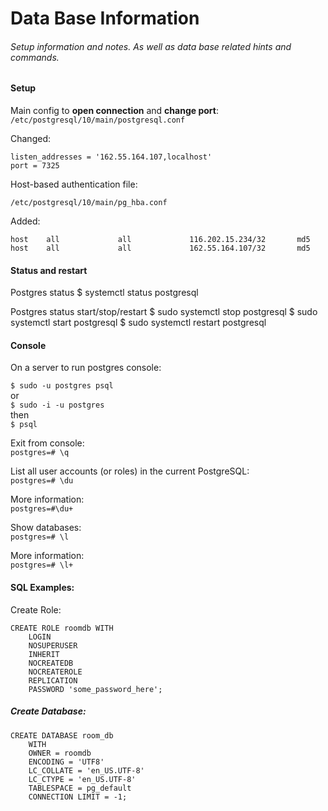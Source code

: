 # Data Base Information

###### Setup information and notes. As well as data base related hints and commands.

#### Setup

Main config to **open connection** and **change port**:
`/etc/postgresql/10/main/postgresql.conf`

Changed:
~~~~
listen_addresses = '162.55.164.107,localhost'
port = 7325
~~~~

Host-based authentication file:

`/etc/postgresql/10/main/pg_hba.conf`

Added:
~~~~
host    all             all             116.202.15.234/32       md5
host    all             all             162.55.164.107/32       md5
~~~~

#### Status and restart

Postgres status
$ systemctl status postgresql

Postgres status start/stop/restart
$ sudo systemctl stop postgresql
$ sudo systemctl start postgresql
$ sudo systemctl restart postgresql

#### Console

On a server to run postgres console:

`$ sudo -u postgres psql` <br/>
or <br/>
`$ sudo -i -u postgres`<br/>
then <br/>
`$ psql`

Exit from console:<br/>
`postgres=# \q`

List all user accounts (or roles) in the current PostgreSQL:<br/>
`postgres=# \du`

More information:<br/>
`postgres=#\du+`

Show databases:<br/>
`postgres=# \l`

More information:<br/>
`postgres=# \l+`

#### SQL Examples:

Create Role:
~~~~
CREATE ROLE roomdb WITH  
    LOGIN  
    NOSUPERUSER  
    INHERIT  
    NOCREATEDB  
    NOCREATEROLE  
    REPLICATION  
    PASSWORD 'some_password_here';
~~~~

##### Create Database:
~~~~
CREATE DATABASE room_db
    WITH 
    OWNER = roomdb
    ENCODING = 'UTF8'
    LC_COLLATE = 'en_US.UTF-8'
    LC_CTYPE = 'en_US.UTF-8'
    TABLESPACE = pg_default
    CONNECTION LIMIT = -1; 
~~~~

